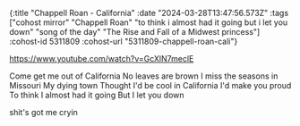 {:title "Chappell Roan - California"
 :date "2024-03-28T13:47:56.573Z"
 :tags ["cohost mirror" "Chappell Roan" "to think i almost had it going but i let you down" "song of the day" "The Rise and Fall of a Midwest princess"]
 :cohost-id 5311809
 :cohost-url "5311809-chappell-roan-cali"}

https://www.youtube.com/watch?v=GcXlN7meclE

Come get me out of California
No leaves are brown
I miss the seasons in Missouri
My dying town
Thought I'd be cool in California
I'd make you proud
To think I almost had it going
But I let you down

shit's got me cryin